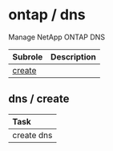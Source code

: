 # ontap / dns 
Manage NetApp ONTAP DNS

| Subrole | Description |
| :------ | :---------- |
| [create](#dns--create) |  |




## dns / create


| Task |
| :--- |
| create dns |




